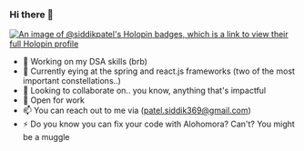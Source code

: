 ### Hi there 👋
[![An image of @siddikpatel's Holopin badges, which is a link to view their full Holopin profile](https://holopin.me/siddikpatel)](https://holopin.io/@siddikpatel)

- 🔭 Working on my DSA skills (brb)
- 🌱 Currently eying at the spring and react.js frameworks (two of the most important constellations..)
- 👯 Looking to collaborate on.. you know, anything that's impactful
- 🤔 Open for work
- 📫 You can reach out to me via (patel.siddik369@gmail.com)
- ⚡ Do you know you can fix your code with Alohomora? Can't? You might be a muggle

<!--
**Siddikpatel/Siddikpatel** is a ✨ _special_ ✨ repository because its `README.md` (this file) appears on your GitHub profile.

Here are some ideas to get you started:

- 🔭 I’m currently working on ...
- 🌱 I’m currently learning ...
- 👯 I’m looking to collaborate on ...
- 🤔 I’m looking for help with ...
- 💬 Ask me about ...
- 📫 How to reach me: ...
- 😄 Pronouns: ...
- ⚡ Fun fact: ...
-->
